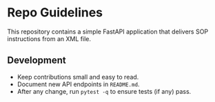 # Repo Guidelines

This repository contains a simple FastAPI application that delivers SOP instructions from an XML file.

## Development
- Keep contributions small and easy to read.
- Document new API endpoints in `README.md`.
- After any change, run `pytest -q` to ensure tests (if any) pass.

